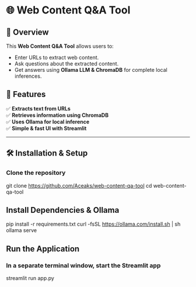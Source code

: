 # 🌐 Web Content Q&A Tool

## 📌 Overview
This **Web Content Q&A Tool** allows users to:
- Enter URLs to extract web content.
- Ask questions about the extracted content.
- Get answers using **Ollama LLM & ChromaDB** for complete local inferences.

## 🚀 Features
✅ **Extracts text from URLs**  
✅ **Retrieves information using ChromaDB**  
✅ **Uses Ollama for local inference**  
✅ **Simple & fast UI with Streamlit**

---

## 🛠 Installation & Setup
### Clone the repository
git clone https://github.com/Aceaks/web-content-qa-tool
cd web-content-qa-tool

## Install Dependencies & Ollama
pip install -r requirements.txt
curl -fsSL https://ollama.com/install.sh | sh
ollama serve

## Run the Application
### In a separate terminal window, start the Streamlit app
streamlit run app.py
